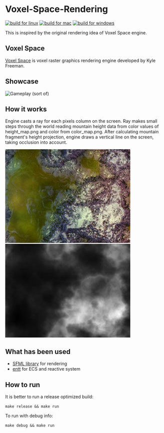 # Voxel-Space-Rendering
[![build for linux](https://github.com/artegful/Voxel-Space-Rendering/actions/workflows/linux-build.yml/badge.svg)](https://github.com/artegful/Voxel-Space-Rendering/actions/workflows/linux-build.yml)
[![build for mac](https://github.com/artegful/Voxel-Space-Rendering/actions/workflows/build-mac.yml/badge.svg)](https://github.com/artegful/Voxel-Space-Rendering/actions/workflows/build-mac.yml)
[![build for windows](https://github.com/artegful/Voxel-Space-Rendering/actions/workflows/build-windows.yml/badge.svg)](https://github.com/artegful/Voxel-Space-Rendering/actions/workflows/build-windows.yml)

This is inspired by the original rendering idea of Voxel Space engine.

## Voxel Space
[Voxel Space](https://wikipedia.org/wiki/Voxel_Space) is voxel raster graphics rendering engine developed by Kyle Freeman.

## Showcase
![Gameplay (sort of)](https://github.com/artegful/Voxel-Space-Rendering/blob/gif/showcase.gif)

## How it works
Engine casts a ray for each pixels column on the screen. Ray makes small steps through the world reading mountain height data from color values of height_map.png and color from color_map.png. After calculating mountain fragment's height projection, engine draws a vertical line on the screen, taking occlusion into account. 
<p float="left">
  <img src="https://github.com/artegful/Voxel-Space-Rendering/blob/main/assets/color_map.png" width="400" alt="color map">
  <img src="https://github.com/artegful/Voxel-Space-Rendering/blob/main/assets/height_map.png" width="400" alt="height map">
</p>

## What has been used
- [SFML library](https://www.sfml-dev.org) for rendering
- [entt](https://github.com/skypjack/entt) for ECS and reactive system

## How to run
It is better to run a release optimized build:
```
make release && make run
```

To run with debug info:
```
make debug && make run
```
